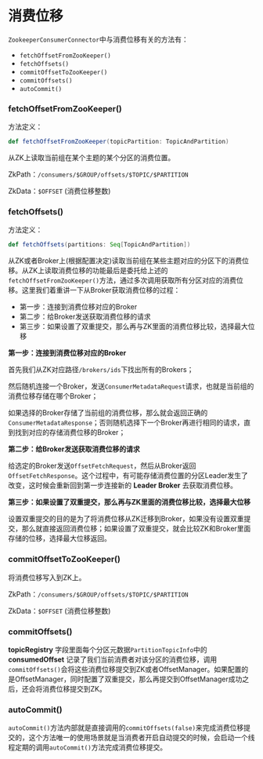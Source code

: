 # 消费位移

`ZookeeperConsumerConnector`中与消费位移有关的方法有：

- `fetchOffsetFromZooKeeper()`
- `fetchOffsets()`
- `commitOffsetToZooKeeper()`
- `commitOffsets()`
- `autoCommit()`

### fetchOffsetFromZooKeeper()

方法定义：

```scala
def fetchOffsetFromZooKeeper(topicPartition: TopicAndPartition)
```

从ZK上读取当前组在某个主题的某个分区的消费位置。

ZkPath：`/consumers/$GROUP/offsets/$TOPIC/$PARTITION`

ZkData：`$OFFSET` (消费位移整数)

### fetchOffsets()

方法定义：

```scala
def fetchOffsets(partitions: Seq[TopicAndPartition])
```

从ZK或者Broker上(根据配置决定)读取当前组在某些主题对应的分区下的消费位移。从ZK上读取消费位移的功能最后是委托给上述的`fetchOffsetFromZooKeeper()`方法，通过多次调用获取所有分区对应的消费位移。这里我们着重讲一下从Broker获取消费位移的过程：

- 第一步：连接到消费位移对应的Broker
- 第二步：给Broker发送获取消费位移的请求
- 第三步：如果设置了双重提交，那么再与ZK里面的消费位移比较，选择最大位移

**第一步：连接到消费位移对应的Broker**

首先我们从ZK对应路径`/brokers/ids`下找出所有的Brokers；

然后随机连接一个Broker，发送`ConsumerMetadataRequest`请求，也就是当前组的消费位移存储在哪个Broker；

如果选择的Broker存储了当前组的消费位移，那么就会返回正确的`ConsumerMetadataResponse`；否则随机选择下一个Broker再进行相同的请求，直到找到对应的存储消费位移的Broker；

**第二步：给Broker发送获取消费位移的请求**

给选定的Broker发送`OffsetFetchRequest`，然后从Broker返回`OffsetFetchResponse`。这个过程中，有可能存储消费位置的分区Leader发生了改变，这时候会重新回到第一步连接新的 **Leader Broker** 去获取消费位移。

**第三步：如果设置了双重提交，那么再与ZK里面的消费位移比较，选择最大位移**

设置双重提交的目的是为了将消费位移从ZK迁移到Broker，如果没有设置双重提交，那么就直接返回消费位移；如果设置了双重提交，就会比较ZK和Broker里面存储的位移，选择最大位移返回。

### commitOffsetToZooKeeper()

将消费位移写入到ZK上。

ZkPath：`/consumers/$GROUP/offsets/$TOPIC/$PARTITION`

ZkData：`$OFFSET` (消费位移整数)

### commitOffsets()

**topicRegistry** 字段里面每个分区元数据`PartitionTopicInfo`中的 **consumedOffset** 记录了我们当前消费者对该分区的消费位移，调用`commitOffsets()`会将这些消费位移提交到ZK或者OffsetManager。如果配置的是OffsetManager，同时配置了双重提交，那么再提交到OffsetManager成功之后，还会将消费位移提交到ZK。

### autoCommit()

`autoCommit()`方法内部就是直接调用的`commitOffsets(false)`来完成消费位移提交的，这个方法唯一的使用场景就是当消费者开启自动提交的时候，会启动一个线程定期的调用`autoCommit()`方法完成消费位移提交。

